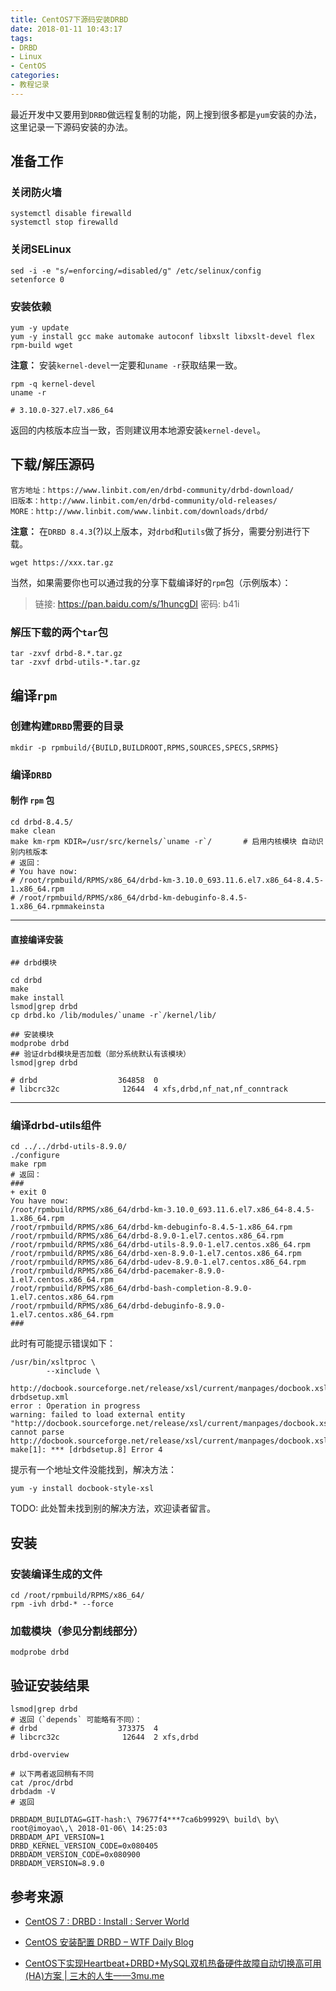 ```yaml
---
title: CentOS7下源码安装DRBD
date: 2018-01-11 10:43:17
tags:
- DRBD
- Linux
- CentOS
categories:
- 教程记录
---
```

最近开发中又要用到`DRBD`做远程复制的功能，网上搜到很多都是`yum`安装的办法，这里记录一下源码安装的办法。
<!--more-->

## 准备工作

### 关闭防火墙

```shell
systemctl disable firewalld
systemctl stop firewalld
```

### 关闭SELinux

```shell
sed -i -e "s/=enforcing/=disabled/g" /etc/selinux/config
setenforce 0 
```

### 安装依赖

```shell
yum -y update 
yum -y install gcc make automake autoconf libxslt libxslt-devel flex rpm-build wget
```

**注意：** 安装`kernel-devel`一定要和` uname -r `获取结果一致。

```shell
rpm -q kernel-devel
uname -r

# 3.10.0-327.el7.x86_64
```

返回的内核版本应当一致，否则建议用本地源安装`kernel-devel`。
		
## 下载/解压源码

```shell
官方地址：https://www.linbit.com/en/drbd-community/drbd-download/
旧版本：http://www.linbit.com/en/drbd-community/old-releases/
MORE：http://www.linbit.com/www.linbit.com/downloads/drbd/
```

**注意：** 在`DRBD 8.4.3`(?)以上版本，对`drbd`和`utils`做了拆分，需要分别进行下载。

```shell
wget https://xxx.tar.gz
```

当然，如果需要你也可以通过我的分享下载编译好的`rpm`包（示例版本）：

> 链接:  https://pan.baidu.com/s/1huncgDI       密码:  b41i

### 解压下载的两个`tar`包

```shell
tar -zxvf drbd-8.*.tar.gz
tar -zxvf drbd-utils-*.tar.gz
```
## 编译`rpm`

### 创建构建`DRBD`需要的目录

```shell
mkdir -p rpmbuild/{BUILD,BUILDROOT,RPMS,SOURCES,SPECS,SRPMS}
```
### 编译`DRBD`

#### 制作 `rpm` 包

```shell
cd drbd-8.4.5/
make clean
make km-rpm KDIR=/usr/src/kernels/`uname -r`/       # 启用内核模块 自动识别内核版本    
# 返回：
# You have now:
# /root/rpmbuild/RPMS/x86_64/drbd-km-3.10.0_693.11.6.el7.x86_64-8.4.5-1.x86_64.rpm
# /root/rpmbuild/RPMS/x86_64/drbd-km-debuginfo-8.4.5-1.x86_64.rpmmakeinsta
```
---

#### 直接编译安装

```shell
## drbd模块

cd drbd
make
make install
lsmod|grep drbd
cp drbd.ko /lib/modules/`uname -r`/kernel/lib/

## 安装模块
modprobe drbd
## 验证drbd模块是否加载（部分系统默认有该模块）
lsmod|grep drbd

# drbd                  364858  0
# libcrc32c              12644  4 xfs,drbd,nf_nat,nf_conntrack
```
---

### 编译drbd-utils组件

```shell
cd ../../drbd-utils-8.9.0/   
./configure
make rpm
# 返回：
###
+ exit 0
You have now:
/root/rpmbuild/RPMS/x86_64/drbd-km-3.10.0_693.11.6.el7.x86_64-8.4.5-1.x86_64.rpm
/root/rpmbuild/RPMS/x86_64/drbd-km-debuginfo-8.4.5-1.x86_64.rpm
/root/rpmbuild/RPMS/x86_64/drbd-8.9.0-1.el7.centos.x86_64.rpm
/root/rpmbuild/RPMS/x86_64/drbd-utils-8.9.0-1.el7.centos.x86_64.rpm
/root/rpmbuild/RPMS/x86_64/drbd-xen-8.9.0-1.el7.centos.x86_64.rpm
/root/rpmbuild/RPMS/x86_64/drbd-udev-8.9.0-1.el7.centos.x86_64.rpm
/root/rpmbuild/RPMS/x86_64/drbd-pacemaker-8.9.0-1.el7.centos.x86_64.rpm
/root/rpmbuild/RPMS/x86_64/drbd-bash-completion-8.9.0-1.el7.centos.x86_64.rpm
/root/rpmbuild/RPMS/x86_64/drbd-debuginfo-8.9.0-1.el7.centos.x86_64.rpm
###
```

此时有可能提示错误如下：

```shell
/usr/bin/xsltproc \
        --xinclude \
        http://docbook.sourceforge.net/release/xsl/current/manpages/docbook.xsl drbdsetup.xml
error : Operation in progress
warning: failed to load external entity "http://docbook.sourceforge.net/release/xsl/current/manpages/docbook.xsl"
cannot parse http://docbook.sourceforge.net/release/xsl/current/manpages/docbook.xsl
make[1]: *** [drbdsetup.8] Error 4
```
提示有一个地址文件没能找到，解决方法：

```shell
yum -y install docbook-style-xsl
```

TODO: 此处暂未找到别的解决方法，欢迎读者留言。

## 安装

### 安装编译生成的文件

```shell
cd /root/rpmbuild/RPMS/x86_64/
rpm -ivh drbd-* --force
```
### 加载模块（参见分割线部分）

```shell
modprobe drbd

```
## 验证安装结果

```shell
lsmod|grep drbd
# 返回（`depends` 可能略有不同）：
# drbd                  373375  4
# libcrc32c              12644  2 xfs,drbd

drbd-overview  
 
# 以下两者返回稍有不同    
cat /proc/drbd
drbdadm -V
# 返回

DRBDADM_BUILDTAG=GIT-hash:\ 79677f4***7ca6b99929\ build\ by\ root@imoyao\,\ 2018-01-06\ 14:25:03
DRBDADM_API_VERSION=1
DRBD_KERNEL_VERSION_CODE=0x080405
DRBDADM_VERSION_CODE=0x080900
DRBDADM_VERSION=8.9.0
```
## 参考来源

- [CentOS 7 : DRBD : Install : Server World](https://www.server-world.info/en/note?os=CentOS_7&p=drbd&f=1)

- [CentOS 安装配置 DRBD – WTF Daily Blog](http://blog.topspeedsnail.com/archives/8381)

- [CentOS下实现Heartbeat+DRBD+MySQL双机热备硬件故障自动切换高可用(HA)方案 | 三木的人生——3mu.me](http://www.3mu.me/centos%E4%B8%8B%E5%AE%9E%E7%8E%B0heartbeatdrbdmysql%E5%8F%8C%E6%9C%BA%E7%83%AD%E5%A4%87%E7%A1%AC%E4%BB%B6%E6%95%85%E9%9A%9C%E8%87%AA%E5%8A%A8%E5%88%87%E6%8D%A2%E9%AB%98%E5%8F%AF%E7%94%A8ha/#respond)